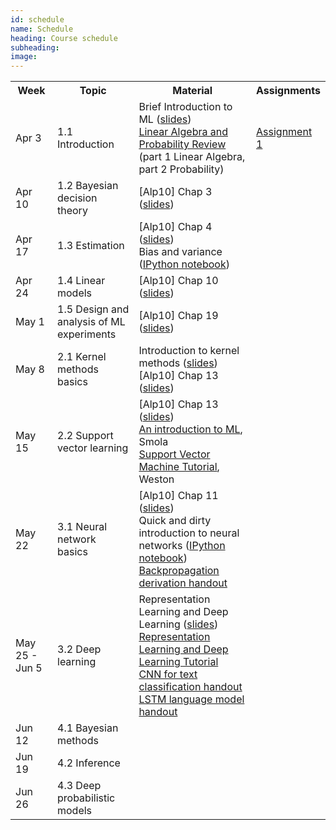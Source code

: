 ```yaml
---
id: schedule
name: Schedule
heading: Course schedule
subheading: 
image: 
---
```

<table class="table table-condensed">
	<tbody>
		<tr>
			<th>Week</th>
			<th>Topic</th>
			<th>Material</th>
			<th>Assignments</th>
		</tr>
		<tr>
			<td>Apr 3</td>
			<td>1.1 Introduction</td>
			<td>
				Brief Introduction to ML (<a href= "introduction_ml.pdf">slides</a>)<br>
				<a href= "http://videolectures.net/bootcamp07_keller_bss/">Linear Algebra and Probability Review</a> (part 1 Linear Algebra, part 2 Probability)
			</td>
			<td>
				<a href= "assign1.pdf">Assignment 1</a>
			</td>
		</tr>
		<tr>
			<td>Apr 10</td>
			<td>1.2 Bayesian decision theory</td>
			<td>
				[Alp10] Chap 3 (<a href= "http://www.cmpe.boun.edu.tr/~ethem/i2ml2e/2e_v1-0/i2ml2e-chap3-v1-0.pdf">slides</a>)<br>
			</td>
			<td>
			</td>
		</tr>
		<tr>
			<td>Apr 17</td>
			<td>1.3 Estimation</td>
			<td>
				[Alp10] Chap 4 (<a href= "http://www.cmpe.boun.edu.tr/~ethem/i2ml2e/2e_v1-0/i2ml2e-chap4-v1-0.pdf">slides</a>)<br>
				Bias and variance (<a href= "http://nbviewer.ipython.org/6788818">IPython notebook</a>)<br>
			</td>
			<td>
			</td>
		</tr>
		<tr>
			<td>Apr 24</td>
			<td>1.4 Linear models</td>
			<td>
				[Alp10] Chap 10 (<a href= "http://www.cmpe.boun.edu.tr/~ethem/i2ml2e/2e_v1-0/i2ml2e-chap10-v1-0.pdf">slides</a>)<br>
			</td>
			<td>
			</td>
		</tr>
		<tr>
			<td>May 1</td>
			<td>1.5 Design and analysis of ML experiments</td>
			<td>
				[Alp10] Chap 19 (<a href= "http://www.cmpe.boun.edu.tr/~ethem/i2ml2e/2e_v1-0/i2ml2e-chap19-v1-0.pdf">slides</a>)<br>
			</td>
			<td>
			</td>
		</tr>
			<td>May 8</td>
			<td>2.1 Kernel methods basics</td>
			<td>
				Introduction to kernel methods (<a href= "https://fagonzalezo.github.io/ml-2016-2/kernels.pdf">slides</a>)<br>
				[Alp10] Chap 13 (<a href= "http://www.cmpe.boun.edu.tr/~ethem/i2ml2e/2e_v1-0/i2ml2e-chap13-v1-0.pdf">slides</a>)<br>
			</td>
			<td>
			</td>
		</tr>
		<tr>
			<td>May 15</td>
			<td>2.2 Support vector learning</td>
			<td>
				[Alp10] Chap 13 (<a href= "http://www.cmpe.boun.edu.tr/~ethem/i2ml2e/2e_v1-0/i2ml2e-chap13-v1-0.pdf">slides</a>)<br>
				<a href="http://axiom.anu.edu.au/%7Edaa/courses/GSAC6017/tekbac_4.pdf">An
					introduction to ML</a>, Smola<br>
				<a href="http://www1.cs.columbia.edu/%7Ekathy/cs4701/documents/jason_svm_tutorial.pdf">Support
					Vector Machine Tutorial</a>, Weston<br>
			</td>
			<td>
			</td>
		</tr>
		<tr>
			<td>May 22</td>
			<td>3.1 Neural network basics </td>
			<td>
				[Alp10] Chap 11 (<a href= "http://www.cmpe.boun.edu.tr/~ethem/i2ml2e/2e_v1-0/i2ml2e-chap11-v1-0.pdf">slides</a>)<br>
				Quick and dirty introduction to neural networks (<a href= "https://gist.github.com/fagonzalezo/c1f56629890dcf5670aa">IPython notebook</a>)<br>
				<a href= "backpropagation.pdf">Backpropagation derivation handout</a>
			</td>
			<td>
			</td>
		</tr>
		<tr>
			<td>
				May 25 - Jun 5
			</td>
			<td>
			3.2 Deep learning <br>
			</td>
			<td>
				Representation Learning and Deep Learning (<a href= "https://github.com/fagonzalezo/dl_tutorial_upv/raw/gh-pages/UPV-dl.pdf">slides</a>)<br>
				<a href= "https://fagonzalezo.github.io/dl_tutorial_upv/">Representation Learning and Deep Learning Tutorial</a> <br>
				<a href= "https://github.com/fagonzalezo/dl-tau-2017-2/blob/master/Handout-CNN-sentence-classification.ipynb">CNN for text classification handout</a> <br>
				<a href= "https://github.com/fagonzalezo/dl-tau-2017-2/blob/master/Handout-LSTM-language-model.ipynb">LSTM language model handout</a> <br>
			</td>
			<td>
			</td>
		</tr>
		<tr>
			<td>Jun 12</td>
			<td>4.1 Bayesian methods</td>
			<td>
			</td>
			<td>
			</td>
		</tr>
		<tr>
			<td>Jun 19</td>
			<td>4.2 Inference</td>
			<td>
			</td>
			<td>
			</td>
		</tr>
		<tr>
			<td>Jun 26</td>
			<td>4.3 Deep probabilistic models</td>
			<td>
			</td>
			<td>
			</td>
		</tr>
	</tbody>
</table>
